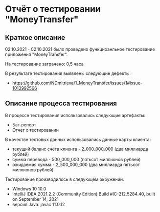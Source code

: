 # Отчёт о тестировании "MoneyTransfer"

## Краткое описание

02.10.2021 - 02.10.2021 было проведено функциоанльное тестирование приложения "MoneyTransfer".

На тестирование затрачено: 0,5 часа

В результате тестирования выявлены следующие дефекты:
* https://github.com/NDmitrieva/1_MoneyTransfer/issues/1#issue-1013992566


## Описание процесса тестирования

В процессе тестирования использовались следующие артефакты:
* Баг-репорт
* Отчет о тестировании

В качестве тестовых данных использовались данные карты клиента:
* текущий баланс счёта клиента - 2_000_000_000 (два миллиарда рублей)
* сумма перевода - 500_000_000 (пятьсот миллионов рублей)
* ожидаемая сумма - 2_500_000_000 (два миллиарда пятьсот миллионов рублей)

Тестирование производилось в следующем окружении:
* Windows 10 10.0
* IntelliJ IDEA 2021.2.2 (Community Edition)
  Build #IC-212.5284.40, built on September 14, 2021
* версия Java: javac 11.0.12
